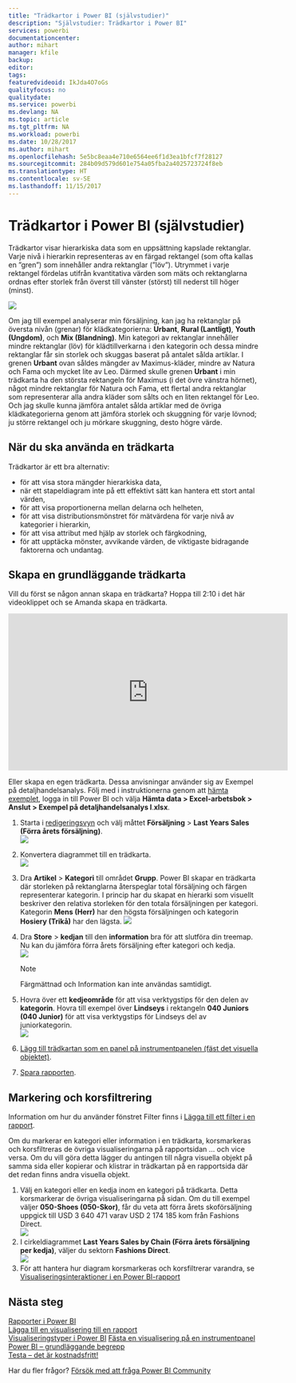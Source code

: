 ```yaml
---
title: "Trädkartor i Power BI (självstudier)"
description: "Självstudier: Trädkartor i Power BI"
services: powerbi
documentationcenter: 
author: mihart
manager: kfile
backup: 
editor: 
tags: 
featuredvideoid: IkJda4O7oGs
qualityfocus: no
qualitydate: 
ms.service: powerbi
ms.devlang: NA
ms.topic: article
ms.tgt_pltfrm: NA
ms.workload: powerbi
ms.date: 10/28/2017
ms.author: mihart
ms.openlocfilehash: 5e5bc8eaa4e710e6564ee6f1d3ea1bfcf7f28127
ms.sourcegitcommit: 284b09d579d601e754a05fba2a4025723724f8eb
ms.translationtype: HT
ms.contentlocale: sv-SE
ms.lasthandoff: 11/15/2017
---
```

# <a name="treemaps-in-power-bi-tutorial"></a>Trädkartor i Power BI (självstudier)
Trädkartor visar hierarkiska data som en uppsättning kapslade rektanglar.  Varje nivå i hierarkin representeras av en färgad rektangel (som ofta kallas en ”gren”) som innehåller andra rektanglar (”löv”).  Utrymmet i varje rektangel fördelas utifrån kvantitativa värden som mäts och rektanglarna ordnas efter storlek från överst till vänster (störst) till nederst till höger (minst).

![](media/power-bi-visualization-treemaps/pbi-nancy_viz_treemap.png)

Om jag till exempel analyserar min försäljning, kan jag ha rektanglar på översta nivån (grenar) för klädkategorierna: **Urbant**, **Rural (Lantligt)**, **Youth (Ungdom)**, och **Mix (Blandning)**.  Min kategori av rektanglar innehåller mindre rektanglar (löv) för klädtillverkarna i den kategorin och dessa mindre rektanglar får sin storlek och skuggas baserat på antalet sålda artiklar.  I grenen **Urbant** ovan såldes mängder av Maximus-kläder, mindre av Natura och Fama och mycket lite av Leo.  Därmed skulle grenen **Urbant** i min trädkarta ha den största rektangeln för Maximus (i det övre vänstra hörnet), något mindre rektanglar för Natura och Fama, ett flertal andra rektanglar som representerar alla andra kläder som sålts och en liten rektangel för Leo.  Och jag skulle kunna jämföra antalet sålda artiklar med de övriga klädkategorierna genom att jämföra storlek och skuggning för varje lövnod; ju större rektangel och ju mörkare skuggning, desto högre värde.

## <a name="when-to-use-a-treemap"></a>När du ska använda en trädkarta
Trädkartor är ett bra alternativ:

* för att visa stora mängder hierarkiska data,
* när ett stapeldiagram inte på ett effektivt sätt kan hantera ett stort antal värden,
* för att visa proportionerna mellan delarna och helheten,
* för att visa distributionsmönstret för mätvärdena för varje nivå av kategorier i hierarkin,
* för att visa attribut med hjälp av storlek och färgkodning,
* för att upptäcka mönster, avvikande värden, de viktigaste bidragande faktorerna och undantag.

## <a name="create-a-basic-treemap"></a>Skapa en grundläggande trädkarta
Vill du först se någon annan skapa en trädkarta?  Hoppa till 2:10 i det här videoklippet och se Amanda skapa en trädkarta.

<iframe width="560" height="315" src="https://www.youtube.com/embed/IkJda4O7oGs" frameborder="0" allowfullscreen></iframe>

Eller skapa en egen trädkarta. Dessa anvisningar använder sig av Exempel på detaljhandelsanalys. Följ med i instruktionerna genom att [hämta exemplet](sample-datasets.md), logga in till Power BI och välja **Hämta data \> Excel-arbetsbok \> Anslut \> Exempel på detaljhandelsanalys l**.**xlsx**.

1. Starta i [redigeringsvyn](service-interact-with-a-report-in-editing-view.md) och välj måttet **Försäljning** > **Last Years Sales (Förra årets försäljning)**.   
   ![](media/power-bi-visualization-treemaps/treemapfirstvalue_new.png)
2. Konvertera diagrammet till en trädkarta.  
   ![](media/power-bi-visualization-treemaps/treemapconvertto_new.png)
3. Dra **Artikel** > **Kategori** till området **Grupp**. Power BI skapar en trädkarta där storleken på rektanglarna återspeglar total försäljning och färgen representerar kategorin.  I princip har du skapat en hierarki som visuellt beskriver den relativa storleken för den totala försäljningen per kategori.  Kategorin **Mens (Herr)** har den högsta försäljningen och kategorin **Hosiery (Trikå)** har den lägsta.
   ![](media/power-bi-visualization-treemaps/treemapcomplete_new.png)
4. Dra **Store** > **kedjan** till den **information** bra för att slutföra din treemap. Nu kan du jämföra förra årets försäljning efter kategori och kedja.   
   ![](media/power-bi-visualization-treemaps/treemap_addgroup_new.png)
   
   > [!NOTE]
   > Färgmättnad och Information kan inte användas samtidigt.
   > 
   > 
5. Hovra över ett **kedjeområde** för att visa verktygstips för den delen av **kategorin**.  Hovra till exempel över **Lindseys** i rektangeln **040 Juniors (040 Junior)** för att visa verktygstips för Lindseys del av juniorkategorin.  
   ![](media/power-bi-visualization-treemaps/treemaphoverdetail_new.png)
6. [Lägg till trädkartan som en panel på instrumentpanelen (fäst det visuella objektet)](service-dashboard-tiles.md). 
7. [Spara rapporten](service-report-save.md).

## <a name="highlighting-and-cross-filtering"></a>Markering och korsfiltrering
Information om hur du använder fönstret Filter finns i [Lägga till ett filter i en rapport](power-bi-report-add-filter.md).

Om du markerar en kategori eller information i en trädkarta, korsmarkeras och korsfiltreras de övriga visualiseringarna på rapportsidan ... och vice versa. Om du vill göra detta lägger du antingen till några visuella objekt på samma sida eller kopierar och klistrar in trädkartan på en rapportsida där det redan finns andra visuella objekt.

1. Välj en kategori eller en kedja inom en kategori på trädkarta.  Detta korsmarkerar de övriga visualiseringarna på sidan. Om du till exempel väljer **050-Shoes (050-Skor)**, får du veta att förra årets skoförsäljning uppgick till USD 3 640 471 varav USD 2 174 185 kom från Fashions Direct.  
   ![](media/power-bi-visualization-treemaps/treemaphiliting.png)
2. I cirkeldiagrammet **Last Years Sales by Chain (Förra årets försäljning per kedja)**, väljer du sektorn **Fashions Direct**.  
   ![](media/power-bi-visualization-treemaps/treemapnoowl.gif)
3. För att hantera hur diagram korsmarkeras och korsfiltrerar varandra, se [Visualiseringsinteraktioner i en Power BI-rapport](service-reports-visual-interactions.md)

## <a name="next-steps"></a>Nästa steg
[Rapporter i Power BI](service-reports.md)  
[Lägga till en visualisering till en rapport](power-bi-report-add-visualizations-i.md)  
[Visualiseringstyper i Power BI](power-bi-visualization-types-for-reports-and-q-and-a.md) 
 [ Fästa en visualisering på en instrumentpanel](service-dashboard-pin-tile-from-report.md)  
[Power BI – grundläggande begrepp](service-basic-concepts.md)  
[Testa – det är kostnadsfritt!](https://powerbi.com/)

Har du fler frågor? [Försök med att fråga Power BI Community](http://community.powerbi.com/)  

